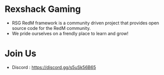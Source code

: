 # Rexshack Gaming
- RSG RedM framework is a community driven project that provides open source code for the RedM community.
- We pride ourselves on a frendly place to learn and grow!

# Join Us
- Discord : https://discord.gg/s5uSk56B65
